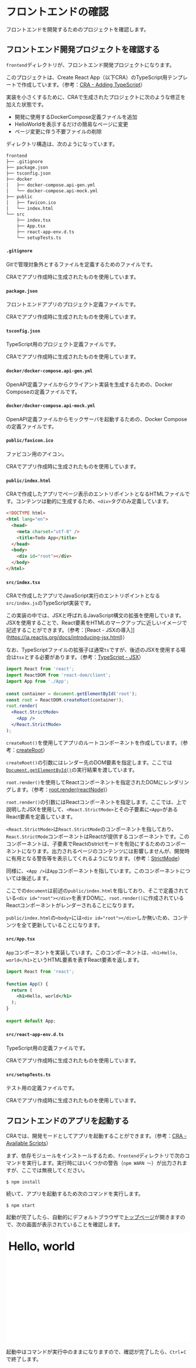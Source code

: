 # フロントエンドの確認

フロントエンドを開発するためのプロジェクトを確認します。

## フロントエンド開発プロジェクトを確認する

`frontend`ディレクトリが、フロントエンド開発プロジェクトになります。

このプロジェクトは、Create React App（以下CRA）のTypeScript用テンプレートで作成しています。（参考：[CRA - Adding TypeScript](https://create-react-app.dev/docs/adding-typescript)）

実装を小さくするために、CRAで生成されたプロジェクトに次のような修正を加えた状態です。

- 開発に使用するDockerCompose定義ファイルを追加
- HelloWorldを表示するだけの簡易なページに変更
- ページ変更に伴う不要ファイルの削除


ディレクトリ構造は、次のようになっています。

```
frontend
├── .gitignore
├── package.json
├── tsconfig.json
├── docker
│   ├── docker-compose.api-gen.yml
│   └── docker-compose.api-mock.yml
├── public
│   ├── favicon.ico
│   └── index.html
└── src
    ├── index.tsx
    ├── App.tsx
    ├── react-app-env.d.ts
    └── setupTests.ts
```

#### `.gitignore`

Gitで管理対象外とするファイルを定義するためのファイルです。

CRAでアプリ作成時に生成されたものを使用しています。

#### `package.json`

フロントエンドアプリのプロジェクト定義ファイルです。

CRAでアプリ作成時に生成されたものを使用しています。

#### `tsconfig.json`

TypeScript用のプロジェクト定義ファイルです。

CRAでアプリ作成時に生成されたものを使用しています。

#### `docker/docker-compose.api-gen.yml`

OpenAPI定義ファイルからクライアント実装を生成するための、Docker Composeの定義ファイルです。

#### `docker/docker-compose.api-mock.yml`

OpenAPI定義ファイルからモックサーバを起動するための、Docker Composeの定義ファイルです。

#### `public/favicon.ico`

ファビコン用のアイコン。

CRAでアプリ作成時に生成されたものを使用しています。

#### `public/index.html`

CRAで作成したアプリでページ表示のエントリポイントとなるHTMLファイルです。コンテンツは動的に生成するため、`<div>`タグのみ定義しています。

```html
<!DOCTYPE html>
<html lang="en">
  <head>
    <meta charset="utf-8" />
    <title>Todo App</title>
  </head>
  <body>
    <div id="root"></div>
  </body>
</html>
```

#### `src/index.tsx`

CRAで作成したアプリでJavaScript実行のエントリポイントとなる`src/index.js`のTypeScript実装です。

この実装の中では、JSXと呼ばれるJavaScript構文の拡張を使用しています。JSXを使用することで、React要素をHTMLのマークアップに近しいイメージで記述することができます。（参考：[React - JSXの導入]](https://ja.reactjs.org/docs/introducing-jsx.html)）

なお、TypeScriptファイルの拡張子は通常`ts`ですが、後述のJSXを使用する場合は`tsx`とする必要があります。（参考：[TypeScript - JSX](https://www.typescriptlang.org/docs/handbook/jsx.html)）

```jsx
import React from 'react';
import ReactDOM from 'react-dom/client';
import App from './App';

const container = document.getElementById('root');
const root = ReactDOM.createRoot(container!);
root.render(
  <React.StrictMode>
    <App />
  </React.StrictMode>
);

```

`createRoot()`を使用してアプリのルートコンポーネントを作成しています。（参考：[createRoot](https://ja.react.dev/reference/react-dom/client/createRoot)）

`createRoot()`の引数にはレンダー先のDOM要素を指定します。ここでは[`Document.getElementById()`](https://developer.mozilla.org/ja/docs/Web/API/Document/getElementById)の実行結果を渡しています。

`root.render()`を使用してReactコンポーネントを指定されたDOMにレンダリングします。（参考：[root.render(reactNode)](https://ja.react.dev/reference/react-dom/client/createRoot#root-render)）

`root.render()`の引数にはReactコンポーネントを指定します。ここでは、上で説明したJSXを使用して、`<React.StrictMode>`とその子要素に`<App>`があるReact要素を定義しています。

`<React.StrictMode>`は`React.StrictMode`のコンポーネントを指しており、`React.StrictMode`コンポーネントはReactが提供するコンポーネントです。このコンポーネントは、子要素でReactのstrictモードを有効にするためのコンポーネントになります。出力されるページのコンテンツには影響しませんが、開発時に有用となる警告等を表示してくれるようになります。（参考：[StrictMode](https://ja.react.dev/reference/react/StrictMode)）

同様に、`<App />`は`App`コンポーネントを指しています。このコンポーネントについては後述します。

ここでの`document`は前述の`public/index.html`を指しており、そこで定義されている`<div id="root"></div>`を表すDOMに、`root.render()`に作成されているReactコンポーネントがレンダーされることになります。

`public/index.html`の`<body>`には`<div id="root"></div>`しか無いため、コンテンツを全て更新していることになります。

#### `src/App.tsx`

`App`コンポーネントを実装しています。このコンポーネントは、`<h1>Hello, world</h1>`というHTML要素を表すReact要素を返します。

```jsx
import React from 'react';

function App() {
  return (
    <h1>Hello, world</h1>
  );
}

export default App;
```

#### `src/react-app-env.d.ts`

TypeScript用の定義ファイルです。

CRAでアプリ作成時に生成されたものを使用しています。

#### `src/setupTests.ts`

テスト用の定義ファイルです。

CRAでアプリ作成時に生成されたものを使用しています。

## フロントエンドのアプリを起動する

CRAでは、開発モードとしてアプリを起動することができます。（参考：[CRA - Available Scripts](https://create-react-app.dev/docs/available-scripts)）

まず、依存モジュールをインストールするため、`frontend`ディレクトリで次のコマンドを実行します。実行時にはいくつかの警告（`npm WARN 〜`）が出力されますが、ここでは無視してください。

```
$ npm install
```

続いて、アプリを起動するため次のコマンドを実行します。

```
$ npm start
```

起動が完了したら、自動的にデフォルトブラウザで[トップページ](http://localhost:3000/)が開きますので、次の画面が表示されていることを確認します。

![frontend-test](img/frontend-test.png)

起動中はコマンドが実行中のままになりますので、確認が完了したら、`Ctrl`+`C`で終了します。